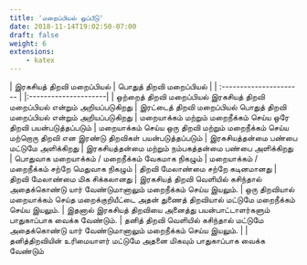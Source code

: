 ```yaml
---
title: 'மறைப்பியல் ஒப்பீடு'
date: 2018-11-14T19:02:50-07:00
draft: false
weight: 6
extensions:
    - katex
---
```


| இரகசியத் திறவி மறைப்பியல் | பொதுத் திறவி மறைப்பியல் |
| :---------------------- | |:---------------------|
| ஒற்றைத் திறவி மறைப்பியல் இரகசியத் திறவி மறைப்பியல் என்றும் அறியப்படுகிறது | இரட்டைத் திறவி மறைப்பியல் பொதுத் திறவி மறைப்பியல் என்றும் அறியப்படுகிறது
| மறையாக்கம் மற்றும் மறைநீக்கம் செய்ய ஒரே திறவி பயன்படுத்தப்படும் | மறையாக்கம் செய்ய ஒரு திறவி மற்றும் மறைநீக்கம் செய்ய மற்றொரு திறவி என இரண்டு திறவிகள் பயன்படுத்தப்படும்
| இரகசியத்தன்மை பண்பை மட்டுமே அளிக்கிறது | இரகசியத்தன்மை மற்றும் நம்பகத்தன்மை பண்பை அளிக்கிறது
| பொதுவாக மறையாக்கம் / மறைநீக்கம் வேகமாக நிகழும் | மறையாக்கம் / மறைநீக்கம் சற்றே மெதுவாக நிகழும்
| திறவி மேலாண்மை சற்றே கடினமானது | திறவி மேலாண்மை மிக சிக்கலானது
| இரகசியத் திறவி வெளியில் கசிந்தால் அதைக்கொண்டு யார் வேண்டுமானாலும் மறைநீக்கம் செய்ய இயலும். | ஒரு திறவியால் மறையாக்கம் செய்த மறைக்குறியீட்டை அதன் துணைத் திறவியால் மட்டுமே மறைநீக்கம் செய்ய இயலும்.
| இதனால் இரகசியத் திறவியை அனைத்து பயன்பாட்டாளர்களும் பாதுகாப்பாக வைக்க வேண்டும். | தனித் திறவி வெளியில் கசிந்தால் மட்டுமே அதைக்கொண்டு யார் வேண்டுமானாலும் மறைநீக்கம் செய்ய இயலும். 
| | தனித்திறவியின் உரிமையாளர் மட்டுமே அதனை மிகவும் பாதுகாப்பாக வைக்க வேண்டும்